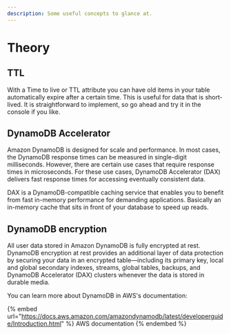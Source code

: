 ```yaml
---
description: Some useful concepts to glance at.
---
```


# Theory

## TTL

With a Time to live or TTL attribute you can have old items in your table automatically expire after a certain time. This is useful for data that is short-lived. It is straightforward to implement, so go ahead and try it in the console if you like.&#x20;

## DynamoDB Accelerator

Amazon DynamoDB is designed for scale and performance. In most cases, the DynamoDB response times can be measured in single-digit milliseconds. However, there are certain use cases that require response times in microseconds. For these use cases, DynamoDB Accelerator (DAX) delivers fast response times for accessing eventually consistent data.

DAX is a DynamoDB-compatible caching service that enables you to benefit from fast in-memory performance for demanding applications. Basically an in-memory cache that sits in front of your database to speed up reads.&#x20;

## DynamoDB encryption&#x20;

All user data stored in Amazon DynamoDB is fully encrypted at rest. DynamoDB encryption at rest provides an additional layer of data protection by securing your data in an encrypted table—including its primary key, local and global secondary indexes, streams, global tables, backups, and DynamoDB Accelerator (DAX) clusters whenever the data is stored in durable media.

You can learn more about DynamoDB in AWS's documentation:

{% embed url="https://docs.aws.amazon.com/amazondynamodb/latest/developerguide/Introduction.html" %}
AWS documentation
{% endembed %}
